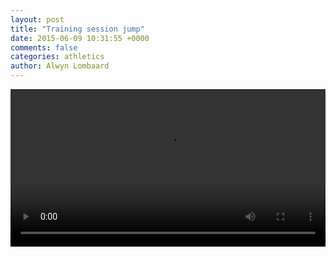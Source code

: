 ```yaml
---
layout: post
title: "Training session jump"
date: 2015-06-09 10:31:55 +0000
comments: false
categories: athletics
author: Alwyn Lombaard
---
```


<video width="100%" controls>
   <source src="/video/9-June-2015.mp4" type="video/mp4">
</video> 
